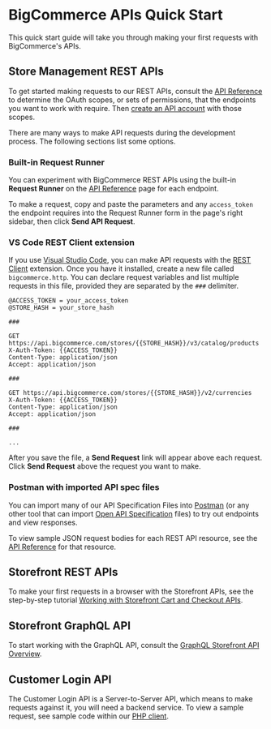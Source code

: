 # BigCommerce APIs Quick Start


This quick start guide will take you through making your first requests with BigCommerce's APIs.

## Store Management REST APIs

To get started making requests to our REST APIs, consult the [API Reference](/api-reference) to determine the OAuth scopes, or sets of permissions, that the endpoints you want to work with require. Then [create an API account](/api-docs/getting-started/authentication/rest-api-authentication#obtaining-store-api-credentials) with those scopes.  

There are many ways to make API requests during the development process. The following sections list some options.

### Built-in Request Runner

You can experiment with BigCommerce REST APIs using the built-in **Request Runner** on the [API Reference](/api-reference/store-management/catalog/products/getproducts) page for each endpoint.

To make a request, copy and paste the parameters and any `access_token` the endpoint requires into the Request Runner form in the page's right sidebar, then click **Send API Request**.

### VS Code REST Client extension

If you use [Visual Studio Code](https://code.visualstudio.com/), you can make API requests with the [REST Client](https://marketplace.visualstudio.com/items?itemName=humao.rest-client) extension. Once you have it installed, create a new file called `bigcommerce.http`. You can declare request variables and list multiple requests in this file, provided they are separated by the `###` delimiter.

```http title="Example VS Code REST Client configuration"
@ACCESS_TOKEN = your_access_token
@STORE_HASH = your_store_hash

###

GET https://api.bigcommerce.com/stores/{{STORE_HASH}}/v3/catalog/products
X-Auth-Token: {{ACCESS_TOKEN}}
Content-Type: application/json
Accept: application/json

###

GET https://api.bigcommerce.com/stores/{{STORE_HASH}}/v2/currencies
X-Auth-Token: {{ACCESS_TOKEN}}
Content-Type: application/json
Accept: application/json

###

...

```

After you save the file, a **Send Request** link will appear above each request. Click **Send Request** above the request you want to make.

### Postman with imported API spec files

You can import many of our API Specification Files into [Postman](https://www.getpostman.com/) (or any other tool that can import [Open API Specification](https://swagger.io/specification/) files) to try out endpoints and view responses.

To view sample JSON request bodies for each REST API resource, see the [API Reference](/api-reference) for that resource.

## Storefront REST APIs

To make your first requests in a browser with the Storefront APIs, see the step-by-step tutorial [Working with Storefront Cart and Checkout APIs](/api-docs/cart-and-checkout/working-sf-apis).

## Storefront GraphQL API

To start working with the GraphQL API, consult the [GraphQL Storefront API Overview](/api-docs/storefront/graphql/graphql-storefront-api-overview).

## Customer Login API
The Customer Login API is a Server-to-Server API, which means to make requests against it, you will need a backend service. To view a sample request, see sample code within our [PHP client](https://github.com/bigcommerce/bigcommerce-api-php/blob/master/src/Bigcommerce/Api/Client.php#L421).

